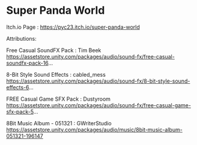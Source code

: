 # Super Panda World

Itch.io Page : https://pyc23.itch.io/super-panda-world

Attributions:

Free Casual SoundFX Pack : Tim Beek https://assetstore.unity.com/packages/audio/sound-fx/free-casual-soundfx-pack-16...

8-Bit Style Sound Effects : cabled_mess https://assetstore.unity.com/packages/audio/sound-fx/8-bit-style-sound-effects-6...

FREE Casual Game SFX Pack : Dustyroom https://assetstore.unity.com/packages/audio/sound-fx/free-casual-game-sfx-pack-5...

8Bit Music Album - 051321 : GWriterStudio https://assetstore.unity.com/packages/audio/music/8bit-music-album-051321-196147
